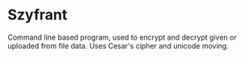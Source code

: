 # Szyfrant
Command line based program, used to encrypt and decrypt given or uploaded from file data. Uses Cesar's cipher and unicode moving. 
